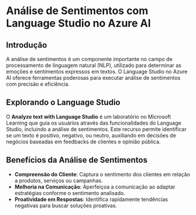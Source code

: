 # Análise de Sentimentos com Language Studio no Azure AI

## Introdução
A análise de sentimentos é um componente importante no campo de processamento de linguagem natural (NLP), utilizado para determinar as emoções e sentimentos expressos em textos. O Language Studio no Azure AI oferece ferramentas poderosas para executar análise de sentimentos com precisão e eficiência.

## Explorando o Language Studio
O **Analyze text with Language Studio** é um laboratório no Microsoft Learning que guia os usuários através das funcionalidades do Language Studio, incluindo a análise de sentimentos. Este recurso permite identificar se um texto é positivo, negativo, ou neutro, auxiliando em decisões de negócios baseadas em feedbacks de clientes e opinião pública.

## Benefícios da Análise de Sentimentos
- **Compreensão do Cliente**: Captura o sentimento dos clientes em relação a produtos, serviços ou campanhas.
- **Melhoria na Comunicação**: Aperfeiçoa a comunicação ao adaptar estratégias conforme o sentimento analisado.
- **Proatividade em Respostas**: Identifica rapidamente tendências negativas para buscar soluções proativas.
